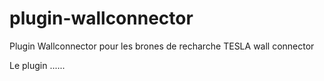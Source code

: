# plugin-wallconnector

Plugin Wallconnector pour les brones de recharche TESLA wall connector

Le plugin ......
